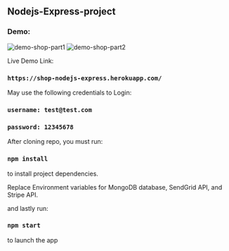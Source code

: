 ## Nodejs-Express-project

### Demo: 

![demo-shop-part1](./images/Nov-27-2019%20shop-part1.gif)
![demo-shop-part2](./images/Nov-27-2019%20shop-part2.gif)

Live Demo Link:

### `https://shop-nodejs-express.herokuapp.com/`

May use the following credentials to Login:

### `username: test@test.com`
### `password: 12345678`

After cloning repo, you must run:

### `npm install`

to install project dependencies.

Replace Environment variables for MongoDB database, SendGrid API, and Stripe API.

and lastly run: 

### `npm start`

to launch the app

